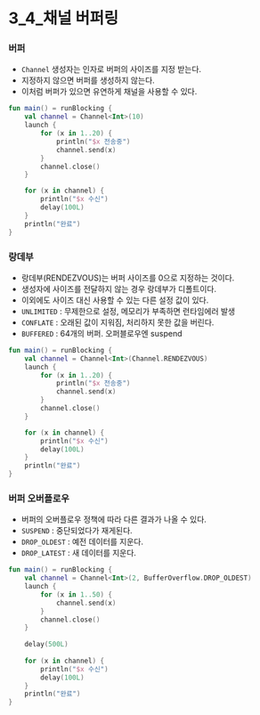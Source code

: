 # 3_4_채널 버퍼링

### 버퍼
- `Channel` 생성자는 인자로 버퍼의 사이즈를 지정 받는다.
- 지정하지 않으면 버퍼를 생성하지 않는다.
- 이처럼 버퍼가 있으면 유연하게 채널을 사용할 수 있다.

```kotlin
fun main() = runBlocking {
    val channel = Channel<Int>(10)
    launch {
        for (x in 1..20) {
            println("$x 전송중")
            channel.send(x) 
        }
        channel.close()
    }

    for (x in channel) {
        println("$x 수신")
        delay(100L)
    }
    println("완료")
}
```

### 랑데부
- 랑데부(RENDEZVOUS)는 버퍼 사이즈를 0으로 지정하는 것이다.
- 생성자에 사이즈를 전달하지 않는 경우 랑데부가 디폴트이다.
- 이외에도 사이즈 대신 사용할 수 있는 다른 설정 값이 있다.
- `UNLIMITED` : 무제한으로 설정, 메모리가 부족하면 런타임에러 발생
- `CONFLATE` : 오래된 값이 지워짐, 처리하지 못한 값을 버린다.
- `BUFFERED` : 64개의 버퍼. 오퍼블로우엔 suspend

```kotlin
fun main() = runBlocking {
    val channel = Channel<Int>(Channel.RENDEZVOUS)
    launch {
        for (x in 1..20) {
            println("$x 전송중")
            channel.send(x) 
        }
        channel.close()
    }

    for (x in channel) {
        println("$x 수신")
        delay(100L)
    }
    println("완료")
}
```

### 버퍼 오버플로우
- 버퍼의 오버플로우 정책에 따라 다른 결과가 나올 수 있다.
- `SUSPEND` : 중단되었다가 재게된다.
- `DROP_OLDEST` : 예전 데이터를 지운다.
- `DROP_LATEST` : 새 데이터를 지운다.
    
```kotlin
fun main() = runBlocking {
    val channel = Channel<Int>(2, BufferOverflow.DROP_OLDEST)
    launch {
        for (x in 1..50) {
            channel.send(x) 
        }
        channel.close()
    }
    
    delay(500L)
    
    for (x in channel) {
        println("$x 수신")
        delay(100L)
    }
    println("완료")
}
```
